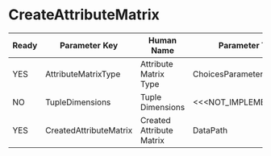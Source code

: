 # CreateAttributeMatrix #

| Ready | Parameter Key | Human Name | Parameter Type | Parameter Class |
|-------|---------------|------------|-----------------|----------------|
| YES | AttributeMatrixType | Attribute Matrix Type | ChoicesParameter::ValueType | ChoicesParameter |
| NO | TupleDimensions | Tuple Dimensions | <<<NOT_IMPLEMENTED>>> | DynamicTableFilterParameter |
| YES | CreatedAttributeMatrix | Created Attribute Matrix | DataPath | DataGroupCreationParameter |
